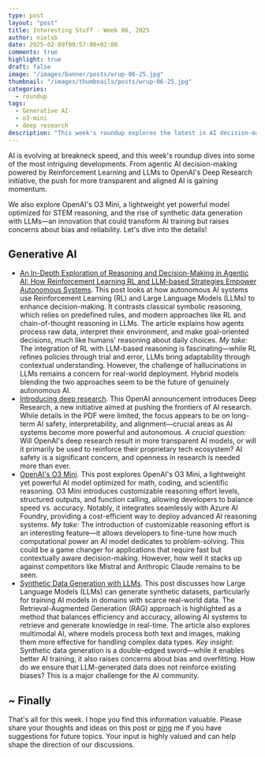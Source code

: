 ```yaml
---
type: post
layout: "post"
title: Interesting Stuff - Week 06, 2025
author: nielsb
date: 2025-02-09T09:57:00+02:00
comments: true
highlight: true
draft: false
image: "/images/banner/posts/wrup-06-25.jpg"
thumbnail: "/images/thumbnails/posts/wrup-06-25.jpg"
categories:
  - roundup
tags:
  - Generative AI
  - o3-mini
  - deep research
description: "This week's roundup explores the latest in AI decision-making, from agentic AI powered by RL and LLMs to OpenAI's Deep Research initiative on AI safety and transparency. We also look at OpenAI's O3 Mini, a model optimized for STEM reasoning, and the growing use of synthetic data generation, which could revolutionize AI training while raising new concerns about bias."
---
```


AI is evolving at breakneck speed, and this week's roundup dives into some of the most intriguing developments. From agentic AI decision-making powered by Reinforcement Learning and LLMs to OpenAI's Deep Research initiative, the push for more transparent and aligned AI is gaining momentum. 

We also explore OpenAI's O3 Mini, a lightweight yet powerful model optimized for STEM reasoning, and the rise of synthetic data generation with LLMs—an innovation that could transform AI training but raises concerns about bias and reliability. Let's dive into the details! 

<!--more-->

<!--
## Podcast

If you rather listen to the summary:



Click on the link above to listen to the podcast. Oh, the direct link to the episode is [here]().
-->

## Generative AI

* [An In-Depth Exploration of Reasoning and Decision-Making in Agentic AI: How Reinforcement Learning RL and LLM-based Strategies Empower Autonomous Systems](https://www.marktechpost.com/2025/02/01/an-in-depth-exploration-of-reasoning-and-decision-making-in-agentic-ai-how-reinforcement-learning-rl-and-llm-based-strategies-empower-autonomous-systems/). This post looks at how autonomous AI systems use Reinforcement Learning (RL) and Large Language Models (LLMs) to enhance decision-making. It contrasts classical symbolic reasoning, which relies on predefined rules, and modern approaches like RL and chain-of-thought reasoning in LLMs. The article explains how agents process raw data, interpret their environment, and make goal-oriented decisions, much like humans' reasoning about daily choices. *My take:* The integration of RL with LLM-based reasoning is fascinating—while RL refines policies through trial and error, LLMs bring adaptability through contextual understanding. However, the challenge of hallucinations in LLMs remains a concern for real-world deployment. Hybrid models blending the two approaches seem to be the future of genuinely autonomous AI.
* [Introducing deep research](https://openai.com/index/introducing-deep-research/). This OpenAI announcement introduces Deep Research, a new initiative aimed at pushing the frontiers of AI research. While details in the PDF were limited, the focus appears to be on long-term AI safety, interpretability, and alignment—crucial areas as AI systems become more powerful and autonomous. *A crucial question:* Will OpenAI's deep research result in more transparent AI models, or will it primarily be used to reinforce their proprietary tech ecosystem? AI safety is a significant concern, and openness in research is needed more than ever.
* [OpenAI's O3 Mini](https://pub.towardsai.net/openais-o3-mini-7d9535459000). This post explores OpenAI's O3 Mini, a lightweight yet powerful AI model optimized for math, coding, and scientific reasoning. O3 Mini introduces customizable reasoning effort levels, structured outputs, and function calling, allowing developers to balance speed vs. accuracy. Notably, it integrates seamlessly with Azure AI Foundry, providing a cost-efficient way to deploy advanced AI reasoning systems. *My take:* The introduction of customizable reasoning effort is an interesting feature—it allows developers to fine-tune how much computational power an AI model dedicates to problem-solving. This could be a game changer for applications that require fast but contextually aware decision-making. However, how well it stacks up against competitors like Mistral and Anthropic Claude remains to be seen.
* [Synthetic Data Generation with LLMs](https://towardsdatascience.com/synthetic-data-generation-with-llms/). This post discusses how Large Language Models (LLMs) can generate synthetic datasets, particularly for training AI models in domains with scarce real-world data. The Retrieval-Augmented Generation (RAG) approach is highlighted as a method that balances efficiency and accuracy, allowing AI systems to retrieve and generate knowledge in real-time. The article also explores multimodal AI, where models process both text and images, making them more effective for handling complex data types. *Key insight:* Synthetic data generation is a double-edged sword—while it enables better AI training, it also raises concerns about bias and overfitting. How do we ensure that LLM-generated data does not reinforce existing biases? This is a major challenge for the AI community.

## ~ Finally

That's all for this week. I hope you find this information valuable. Please share your thoughts and ideas on this post or [ping][ma] me if you have suggestions for future topics. Your input is highly valued and can help shape the direction of our discussions.

[ma]: mailto:niels.it.berglund@gmail.com
[mp]: https://blog.acolyer.org
[iq]: https://www.infoq.com/
[ew]: http://sqlonice.com/
[re]: http://blog.revolutionanalytics.com
[sqsk]: https://www.sqlskills.com
[mdaveyblog]: https://mdavey.wordpress.com/
[charlblog]: https://charlla.com/

[jovpop]: https://twitter.com/JovanPop_MSFT
[bobw]: https://twitter.com/bobwardms
[revod]: https://twitter.com/revodavid
[lonny]: https://twitter.com/sqL_handLe
[ewtw]: https://twitter.com/sqlOnIce
[buckw]: https://twitter.com/BuckWoodyMSFT
[mattw]: https://twitter.com/matthewwarren
[murba]: https://twitter.com/muratdemirbas
[daveda]: https://twitter.com/davidthecoder
[adcol]: https://twitter.com/adriancolyer
[jesrod]: https://twitter.com/jrdothoughts
[tomaz]: https://twitter.com/tomaz_tsql
[dataart]: https://twitter.com/dataartisans
[luis]: https://twitter.com/luis_de_sousa
[benstop]: https://twitter.com/benstopford
[conflu]: https://twitter.com/confluentinc
[tylert]: https://twitter.com/tyler_treat
[andrewng]: https://twitter.com/AndrewYNg
[lawr]: https://twitter.com/bytezn
[jue]: https://twitter.com/b0rk
[yan]: https://twitter.com/theburningmonk
[danny]: https://twitter.com/g9yuayon
[rmoff]: https://www.linkedin.com/in/robinmoffatt/
[ryansw]: https://twitter.com/ryanswanstrom
[pabloc]: https://twitter.com/pabloc_ds
[mklep]: https://twitter.com/martinkl
[mdavey]: https://twitter.com/matt_davey
[jboner]: https://twitter.com/jboner
[joeduff]: https://twitter.com/funcOfJoe
[charl]: https://twitter.com/charllamprecht
[dbricks]: https://twitter.com/databricks
[adsit]: https://twitter.com/SitnikAdam
[vicky]: https://twitter.com/vickyharp
[dscentral]: https://twitter.com/DataScienceCtrl
[natemc]: https://twitter.com/natemcmaster
[ads]: https://twitter.com/azuredatastudio
[travw]: https://twitter.com/radtravis
[emilk]: https://twitter.com/IsTheArchitect
[netflx]: https://netflixtechblog.com/
[hubert]: https://www.linkedin.com/in/hkdulay/
[jserra]: https://www.linkedin.com/in/jamesserra/
[lemi]: https://www.linkedin.com/in/lemimasalu/
[michael]: https://www.linkedin.com/in/michaeladrianjohnson/
